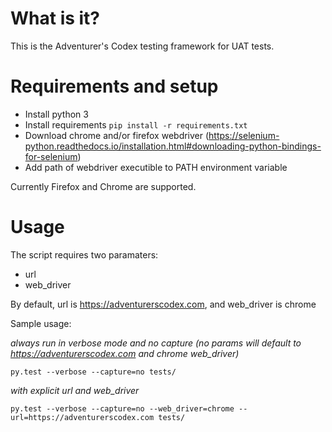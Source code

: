 What is it?
===========
This is the Adventurer's Codex testing framework for UAT tests.

Requirements and setup
======================

* Install python 3
* Install requirements `pip install -r requirements.txt`
* Download chrome and/or firefox webdriver (https://selenium-python.readthedocs.io/installation.html#downloading-python-bindings-for-selenium)
* Add path of webdriver executible to PATH environment variable

Currently Firefox and Chrome are supported.

Usage
=====

The script requires two paramaters:

* url
* web_driver

By default, url is https://adventurerscodex.com, and web_driver is chrome

Sample usage:

*always run in verbose mode and no capture (no params will default to https://adventurerscodex.com and chrome web_driver)*

`py.test --verbose --capture=no tests/`

*with explicit url and web_driver*

`py.test --verbose --capture=no --web_driver=chrome --url=https://adventurerscodex.com tests/`
